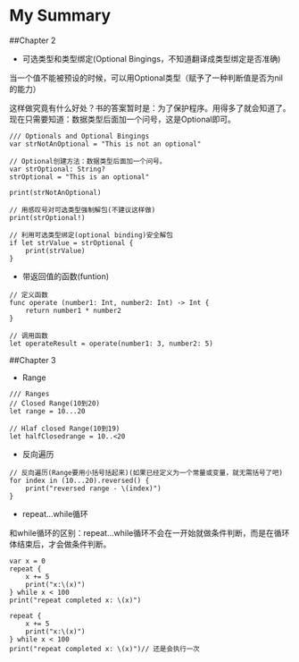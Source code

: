 # My Summary

##Chapter 2

- 可选类型和类型绑定(Optional Bingings，不知道翻译成类型绑定是否准确)

 当一个值不能被预设的时候，可以用Optional类型（赋予了一种判断值是否为nil的能力）

 这样做究竟有什么好处？书的答案暂时是：为了保护程序。用得多了就会知道了。现在只需要知道：数据类型后面加一个问号，这是Optional即可。

```
/// Optionals and Optional Bingings
var strNotAnOptional = "This is not an optional"

// Optional创建方法：数据类型后面加一个问号。
var strOptional: String?
strOptional = "This is an optional"

print(strNotAnOptional)

// 用感叹号对可选类型强制解包(不建议这样做)
print(strOptional!)

// 利用可选类型绑定(optional binding)安全解包
if let strValue = strOptional {
    print(strValue)
}

```

- 带返回值的函数(funtion)

```
// 定义函数
func operate (number1: Int, number2: Int) -> Int {
    return number1 * number2
}

// 调用函数
let operateResult = operate(number1: 3, number2: 5)
```

##Chapter 3

- Range

```
/// Ranges
// Closed Range(10到20)
let range = 10...20

// Hlaf closed Range(10到19)
let halfClosedrange = 10..<20

```

- 反向遍历

```
// 反向遍历(Range要用小括号括起来)(如果已经定义为一个常量或变量，就无需括号了吧)
for index in (10...20).reversed() {
    print("reversed range - \(index)")
}

```

- repeat...while循环

 和while循环的区别：repeat...while循环不会在一开始就做条件判断，而是在循环体结束后，才会做条件判断。

```
var x = 0
repeat {
    x += 5
    print("x:\(x)")
} while x < 100
print("repeat completed x: \(x)")

repeat {
    x += 5
    print("x:\(x)")
} while x < 100
print("repeat completed x: \(x)")// 还是会执行一次

```